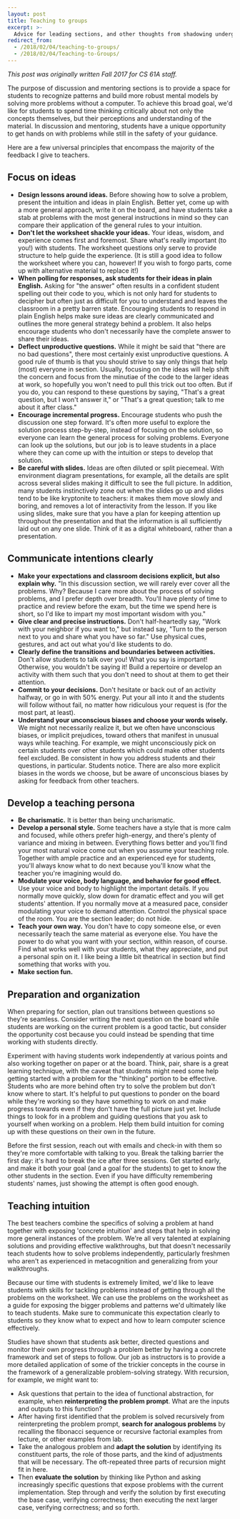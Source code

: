 ```yaml
---
layout: post
title: Teaching to groups
excerpt: >-
  Advice for leading sections, and other thoughts from shadowing undergrad TAs.
redirect_from:
  - /2018/02/04/teaching-to-groups/
  - /2018/02/04/Teaching-to-Groups/
---
```


*This post was originally written Fall 2017 for CS 61A staff.*

The purpose of discussion and mentoring sections is to provide a space for students to recognize patterns and build more robust mental models by solving more problems without a computer. To achieve this broad goal, we'd like for students to spend time thinking critically about not only the concepts themselves, but their perceptions and understanding of the material. In discussion and mentoring, students have a unique opportunity to get hands on with problems while still in the safety of your guidance.

Here are a few universal principles that encompass the majority of the feedback I give to teachers.

## Focus on ideas

- **Design lessons around ideas.** Before showing how to solve a problem, present the intuition and ideas in plain English. Better yet, come up with a more general approach, write it on the board, and have students take a stab at problems with the most general instructions in mind so they can compare their application of the general rules to your intuition.
- **Don't let the worksheet shackle your ideas.** Your ideas, wisdom, and experience comes first and foremost. Share what's really important (to you!) with students. The worksheet questions only serve to provide structure to help guide the experience. (It is still a good idea to follow the worksheet where you can, however! If you wish to forgo parts, come up with alternative material to replace it!)
- **When polling for responses, ask students for their ideas in plain English.** Asking for "the answer" often results in a confident student spelling out their code to you, which is not only hard for students to decipher but often just as difficult for you to understand and leaves the classroom in a pretty barren state. Encouraging students to respond in plain English helps make sure ideas are clearly communicated and outlines the more general strategy behind a problem. It also helps encourage students who don't necessarily have the complete answer to share their ideas.
- **Deflect unproductive questions.** While it might be said that "there are no bad questions", there most certainly exist unproductive questions. A good rule of thumb is that you should strive to say only things that help (most) everyone in section. Usually, focusing on the ideas will help shift the concern and focus from the minutiae of the code to the larger ideas at work, so hopefully you won't need to pull this trick out too often. But if you do, you can respond to these questions by saying, "That's a great question, but I won't answer it," or "That's a great question; talk to me about it after class."
- **Encourage incremental progress.** Encourage students who push the discussion one step forward. It's often more useful to explore the solution process step-by-step, instead of focusing on the solution, so everyone can learn the general process for solving problems. Everyone can look up the solutions, but our job is to leave students in a place where they can come up with the intuition or steps to develop that solution.
- **Be careful with slides.** Ideas are often diluted or split piecemeal. With environment diagram presentations, for example, all the details are split across several slides making it difficult to see the full picture. In addition, many students instinctively zone out when the slides go up and slides tend to be like kryptonite to teachers: it makes them move slowly and boring, and removes a lot of interactivity from the lesson. If you like using slides, make sure that you have a plan for keeping attention up throughout the presentation and that the information is all sufficiently laid out on any one slide. Think of it as a digital whiteboard, rather than a presentation.

## Communicate intentions clearly

- **Make your expectations and classroom decisions explicit, but also explain why.** "In this discussion section, we will rarely ever cover all the problems. Why? Because I care more about the process of solving problems, and I prefer depth over breadth. You'll have plenty of time to practice and review before the exam, but the time we spend here is short, so I'd like to impart my most important wisdom with you."
- **Give clear and precise instructions.** Don't half-heartedly say, "Work with your neighbor if you want to," but instead say, "Turn to the person next to you and share what you have so far." Use physical cues, gestures, and act out what you'd like students to do.
- **Clearly define the transitions and boundaries between activities.** Don't allow students to talk over you! What you say is important! Otherwise, you wouldn't be saying it! Build a repertoire or develop an activity with them such that you don't need to shout at them to get their attention.
- **Commit to your decisions.** Don't hesitate or back out of an activity halfway, or go in with 50% energy. Put your all into it and the students will follow without fail, no matter how ridiculous your request is (for the most part, at least).
- **Understand your unconscious biases and choose your words wisely.** We might not necessarily realize it, but we often have unconscious biases, or implicit prejudices, toward others that manifest in unusual ways while teaching. For example, we might unconsciously pick on certain students over other students which could make other students feel excluded. Be consistent in how you address students and their questions, in particular. Students notice. There are also more explicit biases in the words we choose, but be aware of unconscious biases by asking for feedback from other teachers.

## Develop a teaching persona

- **Be charismatic.** It is better than being uncharismatic.
- **Develop a personal style.** Some teachers have a style that is more calm and focused, while others prefer high-energy, and there's plenty of variance and mixing in between. Everything flows better and you'll find your most natural voice come out when you assume your teaching role. Together with ample practice and an experienced eye for students, you'll always know what to do next because you'll know what the teacher you're imagining would do.
- **Modulate your voice, body language, and behavior for good effect.** Use your voice and body to highlight the important details. If you normally move quickly, slow down for dramatic effect and you will get students' attention. If you normally move at a measured pace, consider modulating your voice to demand attention. Control the physical space of the room. You are the section leader; do not hide.
- **Teach your own way.** You don't have to copy someone else, or even necessarily teach the same material as everyone else. You have the power to do what you want with your section, within reason, of course. Find what works well with your students, what they appreciate, and put a personal spin on it. I like being a little bit theatrical in section but find something that works with you.
- **Make section fun.**

## Preparation and organization

When preparing for section, plan out transitions between questions so they're seamless. Consider writing the next question on the board while students are working on the current problem is a good tactic, but consider the opportunity cost because you could instead be spending that time working with students directly.

Experiment with having students work independently at various points and also working together on paper or at the board. Think, pair, share is a great learning technique, with the caveat that students might need some help getting started with a problem for the "thinking" portion to be effective. Students who are more behind often try to solve the problem but don't know where to start. It's helpful to put questions to ponder on the board while they're working so they have something to work on and make progress towards even if they don't have the full picture just yet. Include things to look for in a problem and guiding questions that you ask to yourself when working on a problem. Help them build intuition for coming up with these questions on their own in the future.

Before the first session, reach out with emails and check-in with them so they're more comfortable with talking to you. Break the talking barrier the first day: it's hard to break the ice after three sessions. Get started early, and make it both your goal (and a goal for the students) to get to know the other students in the section. Even if you have difficulty remembering students' names, just showing the attempt is often good enough.

## Teaching intuition

The best teachers combine the specifics of solving a problem at hand together with exposing 'concrete intuition' and steps that help in solving more general instances of the problem. We're all very talented at explaining solutions and providing effective walkthroughs, but that doesn't necessarily teach students how to solve problems independently, particularly freshmen who aren't as experienced in metacognition and generalizing from your walkthroughs.

Because our time with students is extremely limited, we'd like to leave students with skills for tackling problems instead of getting through all the problems on the worksheet. We can use the problems on the worksheet as a guide for exposing the bigger problems and patterns we'd ultimately like to teach students. Make sure to communicate this expectation clearly to students so they know what to expect and how to learn computer science effectively.

Studies have shown that students ask better, directed questions and monitor their own progress through a problem better by having a concrete framework and set of steps to follow. Our job as instructors is to provide a more detailed application of some of the trickier concepts in the course in the framework of a generalizable problem-solving strategy. With recursion, for example, we might want to:

- Ask questions that pertain to the idea of functional abstraction, for example, when **reinterpreting the problem prompt**. What are the inputs and outputs to this function?
- After having first identified that the problem is solved recursively from reinterpreting the problem prompt, **search for analogous problems** by recalling the fibonacci sequence or recursive factorial examples from lecture, or other examples from lab.
- Take the analogous problem and **adapt the solution** by identifying its constituent parts, the role of those parts, and the kind of adjustments that will be necessary. The oft-repeated three parts of recursion might fit in here.
- Then **evaluate the solution** by thinking like Python and asking increasingly specific questions that expose problems with the current implementation. Step through and verify the solution by first executing the base case, verifying correctness; then executing the next larger case, verifying correctness; and so forth.
